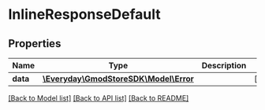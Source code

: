# InlineResponseDefault

## Properties
Name | Type | Description | Notes
------------ | ------------- | ------------- | -------------
**data** | [**\Everyday\GmodStoreSDK\Model\Error**](Error.md) |  | [optional] 

[[Back to Model list]](../../README.md#documentation-for-models) [[Back to API list]](../../README.md#documentation-for-api-endpoints) [[Back to README]](../../README.md)

